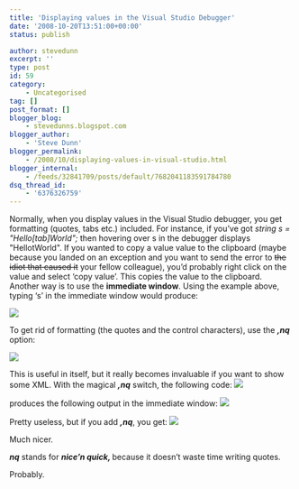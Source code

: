```yaml
---
title: 'Displaying values in the Visual Studio Debugger'
date: '2008-10-20T13:51:00+00:00'
status: publish

author: stevedunn
excerpt: ''
type: post
id: 59
category:
    - Uncategorised
tag: []
post_format: []
blogger_blog:
    - stevedunns.blogspot.com
blogger_author:
    - 'Steve Dunn'
blogger_permalink:
    - /2008/10/displaying-values-in-visual-studio.html
blogger_internal:
    - /feeds/32841709/posts/default/7682041183591784780
dsq_thread_id:
    - '6376326759'
---
```

Normally, when you display values in the Visual Studio debugger, you get formatting (quotes, tabs etc.) included. For instance, if you’ve got <span style="font-style: italic">string s = "Hello\[tab\]World";</span> then hovering over s in the debugger displays "HellotWorld". If you wanted to copy a value value to the clipboard (maybe because you landed on an exception and you want to send the error to <strike>the idiot that caused it</strike> your fellow colleague), you’d probably right click on the value and select ‘copy value’. This copies the value to the clipboard. Another way is to use the <span style="font-weight: bold">immediate window</span>. Using the example above, typing ‘s’ in the immediate window would produce:

 [![](https://2.bp.blogspot.com/_bIhihWOyLpw/SPyBkOfTnhI/AAAAAAAAARs/ycCmtOKDvtQ/s400/hw1.png)](https://2.bp.blogspot.com/_bIhihWOyLpw/SPyBkOfTnhI/AAAAAAAAARs/ycCmtOKDvtQ/s1600-h/hw1.png)

 To get rid of formatting (the quotes and the control characters), use the <span style="font-style: italic; font-weight: bold">,nq</span> option:

 [![](https://2.bp.blogspot.com/_bIhihWOyLpw/SPyBjzDc4dI/AAAAAAAAARk/QemrhnrSNIU/s400/hw2.png)](https://2.bp.blogspot.com/_bIhihWOyLpw/SPyBjzDc4dI/AAAAAAAAARk/QemrhnrSNIU/s1600-h/hw2.png)

This is useful in itself, but it really becomes invaluable if you want to show some XML. With the magical <span style="font-style: italic; font-weight: bold">,nq</span> switch, the following code: [![](https://2.bp.blogspot.com/_bIhihWOyLpw/SPyDNmmpDSI/AAAAAAAAAR0/Bbide7cMp8E/s400/x1.png)](https://2.bp.blogspot.com/_bIhihWOyLpw/SPyDNmmpDSI/AAAAAAAAAR0/Bbide7cMp8E/s1600-h/x1.png)

produces the following output in the immediate window: [![](http://4.bp.blogspot.com/_bIhihWOyLpw/SPyExCPdxHI/AAAAAAAAASM/Hk0LOH8w1yE/s400/x2.png)](http://4.bp.blogspot.com/_bIhihWOyLpw/SPyExCPdxHI/AAAAAAAAASM/Hk0LOH8w1yE/s1600-h/x2.png)

Pretty useless, but if you add <span style="font-style: italic; font-weight: bold">,nq</span>, you get: [![](http://4.bp.blogspot.com/_bIhihWOyLpw/SPyDvZxIR8I/AAAAAAAAASE/A_QbIwxvBmg/s400/x3.png)](http://4.bp.blogspot.com/_bIhihWOyLpw/SPyDvZxIR8I/AAAAAAAAASE/A_QbIwxvBmg/s1600-h/x3.png)

Much nicer.

<span style="font-style: italic; font-weight: bold">nq</span> stands for <span style="font-style: italic; font-weight: bold">nice’n quick, </span>because it doesn’t waste time writing quotes.

Probably.